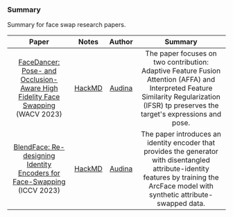 ### Summary
Summary for face swap research papers.

| Paper                                                                                                                                                                                                                                                                         | Notes                                              | Author                                  | Summary                                                                                                                                                                                                                                                 |
|:-----------------------------------------------------------------------------------------------------------------------------------------------------------------------------------------------------------------------------------------------------------------------------:|:--------------------------------------------------:|:---------------------------------------:|:-------------------------------------------------------------------------------------------------------------------------------------------------------------------------------------------------------------------------------------------------------:|
| [FaceDancer: Pose- and Occlusion-Aware High Fidelity Face Swapping](https://openaccess.thecvf.com/content/WACV2023/papers/Rosberg_FaceDancer_Pose-_and_Occlusion-Aware_High_Fidelity_Face_Swapping_WACV_2023_paper.pdf) (WACV 2023)                                                                                                                                            | [HackMD](https://hackmd.io/@audinamaharani/Notes_FaceDancer)                   | [Audina](https://github.com/audinamaharani)         | The paper focuses on two contribution: Adaptive Feature Fusion Attention (AFFA) and Interpreted Feature Similarity Regularization (IFSR) tp preserves the target's expressions and pose.   |
| [BlendFace: Re-designing Identity Encoders for Face-Swapping](https://openaccess.thecvf.com/content/ICCV2023/papers/Shiohara_BlendFace_Re-designing_Identity_Encoders_for_Face-Swapping_ICCV_2023_paper.pdf) (ICCV 2023)                                                                                                                                            | [HackMD](https://hackmd.io/@audinamaharani/Notes_BlendFace)                   | [Audina](https://github.com/audinamaharani)         | The paper introduces an identity encoder that provides the generator with disentangled attribute-identity features by training the ArcFace model with synthetic attribute-swapped data.     |